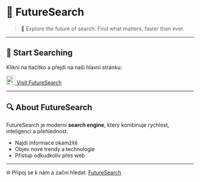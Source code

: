 # 🌌 FutureSearch

> 🔎 Explore the future of search. Find what matters, faster than ever.

---

## 🚀 Start Searching

Klikni na tlačítko a přejdi na naši hlavní stránku:  

[<img src="https://futuresearch.netlify.app/favicon.png" alt="FutureSearch" width="24"> Visit FutureSearch](https://futuresearch.netlify.app)

---

## 🔍 About FutureSearch

FutureSearch je moderní **search engine**, který kombinuje rychlost, inteligenci a přehlednost.  
- Najdi informace okamžitě  
- Objev nové trendy a technologie  
- Přístup odkudkoliv přes web

---

🌐 Připoj se k nám a začni hledat: [FutureSearch](https://futuresearch.netlify.app)
